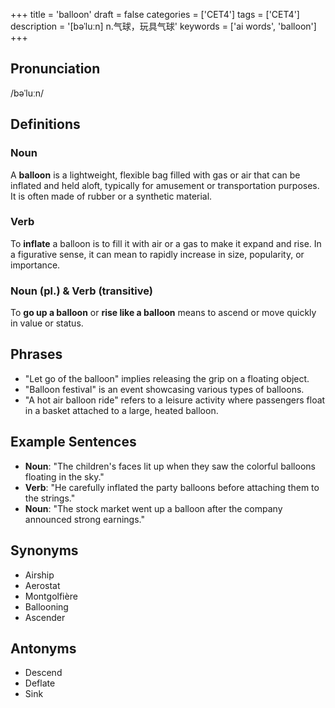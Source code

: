 +++
title = 'balloon'
draft = false
categories = ['CET4']
tags = ['CET4']
description = '[bəˈluːn] n.气球，玩具气球'
keywords = ['ai words', 'balloon']
+++

## Pronunciation
/bəˈluːn/

## Definitions
### Noun
A **balloon** is a lightweight, flexible bag filled with gas or air that can be inflated and held aloft, typically for amusement or transportation purposes. It is often made of rubber or a synthetic material.

### Verb
To **inflate** a balloon is to fill it with air or a gas to make it expand and rise. In a figurative sense, it can mean to rapidly increase in size, popularity, or importance.

### Noun (pl.) & Verb (transitive)
To **go up a balloon** or **rise like a balloon** means to ascend or move quickly in value or status.

## Phrases
- "Let go of the balloon" implies releasing the grip on a floating object.
- "Balloon festival" is an event showcasing various types of balloons.
- "A hot air balloon ride" refers to a leisure activity where passengers float in a basket attached to a large, heated balloon.

## Example Sentences
- **Noun**: "The children's faces lit up when they saw the colorful balloons floating in the sky."
- **Verb**: "He carefully inflated the party balloons before attaching them to the strings."
- **Noun**: "The stock market went up a balloon after the company announced strong earnings."

## Synonyms
- Airship
- Aerostat
- Montgolfière
- Ballooning
- Ascender

## Antonyms
- Descend
- Deflate
- Sink
